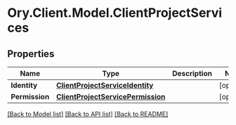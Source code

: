 # Ory.Client.Model.ClientProjectServices

## Properties

Name | Type | Description | Notes
------------ | ------------- | ------------- | -------------
**Identity** | [**ClientProjectServiceIdentity**](ClientProjectServiceIdentity.md) |  | [optional] 
**Permission** | [**ClientProjectServicePermission**](ClientProjectServicePermission.md) |  | [optional] 

[[Back to Model list]](../README.md#documentation-for-models) [[Back to API list]](../README.md#documentation-for-api-endpoints) [[Back to README]](../README.md)

